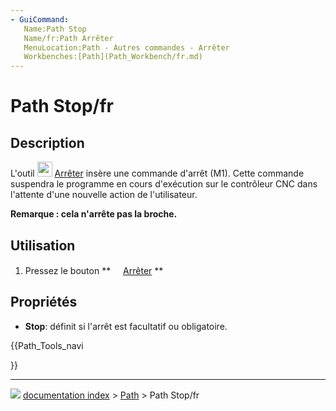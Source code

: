 ```yaml
---
- GuiCommand:
   Name:Path Stop
   Name/fr:Path Arrêter
   MenuLocation:Path - Autres commandes - Arrêter
   Workbenches:[Path](Path_Workbench/fr.md)
---
```


# Path Stop/fr

## Description

L\'outil <img alt="" src=images/Path_Stop.svg  style="width:24px;"> [Arrêter](Path_Stop/fr.md) insère une commande d\'arrêt (M1). Cette commande suspendra le programme en cours d\'exécution sur le contrôleur CNC dans l\'attente d\'une nouvelle action de l\'utilisateur.

**Remarque : cela n\'arrête pas la broche.**



## Utilisation

1.  Pressez le bouton **<img src="images/Path_Stop.svg" width=16px> [Arrêter](Path_Stop/fr.md)
**



## Propriétés

-    **Stop**: définit si l\'arrêt est facultatif ou obligatoire.





{{Path_Tools_navi

}}



---
![](images/Button_right.svg) [documentation index](../README.md) > [Path](Path_Workbench.md) > Path Stop/fr

